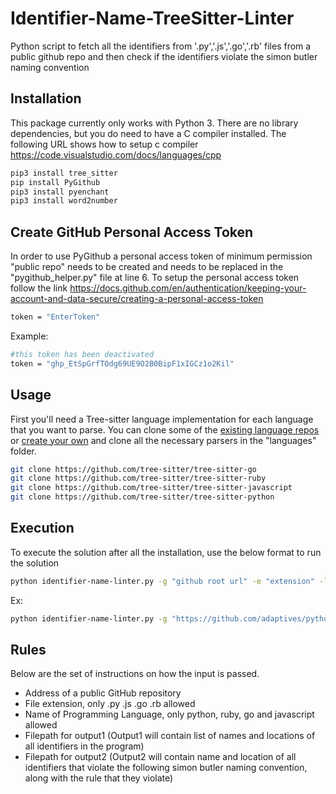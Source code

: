 # Identifier-Name-TreeSitter-Linter
Python script to fetch all the identifiers from '.py','.js','.go','.rb' files from a public github repo and then check if the identifiers violate the simon butler naming convention

## Installation

This package currently only works with Python 3. There are no library dependencies, but you do need to have a C compiler installed. The following URL shows how to setup c compiler
https://code.visualstudio.com/docs/languages/cpp

```sh
pip3 install tree_sitter
pip install PyGithub
pip3 install pyenchant
pip3 install word2number
```
## Create GitHub Personal Access Token
In order to use PyGithub a personal access token of minimum permission "public repo" needs to be created and needs to be replaced in the "pygithub_helper.py" file at line 6. To setup the personal access token follow the link https://docs.github.com/en/authentication/keeping-your-account-and-data-secure/creating-a-personal-access-token

```sh
token = "EnterToken"
```

Example:
```sh
#this token has been deactivated
token = "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"
```

## Usage
First you'll need a Tree-sitter language implementation for each language that you want to parse. You can clone some of the [existing language repos](https://github.com/tree-sitter) or [create your own](http://tree-sitter.github.io/tree-sitter/creating-parsers) and clone all the necessary parsers in the "languages" folder.

```sh
git clone https://github.com/tree-sitter/tree-sitter-go
git clone https://github.com/tree-sitter/tree-sitter-ruby
git clone https://github.com/tree-sitter/tree-sitter-javascript
git clone https://github.com/tree-sitter/tree-sitter-python
```

## Execution
To execute the solution after all the installation, use the below format to run the solution
```sh
python identifier-name-linter.py -g "github root url" -e "extension" -l "language" -o1 "output1 path" -o2 "output2 path"
```
Ex:
```sh
python identifier-name-linter.py -g "https://github.com/adaptives/python-examples" -e ".py" -l "python" -o1 "output1/output1.csv" -o2 "output2/output2.csv"
```

## Rules
Below are the set of instructions on how the input is passed.
* Address of a public GitHub repository
* File extension, only .py .js .go .rb allowed
* Name of Programming Language, only python, ruby, go and javascript allowed
* Filepath for output1
    (Output1 will contain list of names and locations of all identifiers in the program)
* Filepath for output2
    (Output2 will contain name and location of all identifiers that violate the following simon butler naming convention, along with the rule that they violate) 

